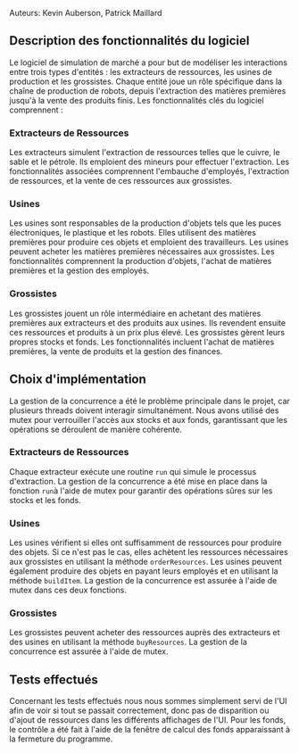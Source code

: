 
Auteurs: Kevin Auberson, Patrick Maillard
## Description des fonctionnalités du logiciel
Le logiciel de simulation de marché a pour but de modéliser les interactions entre trois types d'entités : les extracteurs de ressources, les usines de production et les grossistes. Chaque entité joue un rôle spécifique dans la chaîne de production de robots, depuis l'extraction des matières premières jusqu'à la vente des produits finis. Les fonctionnalités clés du logiciel comprennent :
 
### Extracteurs de Ressources  
Les extracteurs simulent l'extraction de ressources telles que le cuivre, le sable et le pétrole. Ils emploient des mineurs pour effectuer l'extraction. Les fonctionnalités associées comprennent l'embauche d'employés, l'extraction de ressources, et la vente de ces ressources aux grossistes.

### Usines
Les usines sont responsables de la production d'objets tels que les puces électroniques, le plastique et les robots. Elles utilisent des matières premières pour produire ces objets et emploient des travailleurs. Les usines peuvent acheter les matières premières nécessaires aux grossistes. Les fonctionnalités comprennent la production d'objets, l'achat de matières premières et la gestion des employés.

### Grossistes 
Les grossistes jouent un rôle intermédiaire en achetant des matières premières aux extracteurs et des produits aux usines. Ils revendent ensuite ces ressources et produits à un prix plus élevé. Les grossistes gèrent leurs propres stocks et fonds. Les fonctionnalités incluent l'achat de matières premières, la vente de produits et la gestion des finances.
## Choix d'implémentation 
La gestion de la concurrence a été le problème principale dans le projet, car plusieurs threads doivent interagir simultanément. Nous avons utilisé des mutex  pour verrouiller l'accès aux stocks et aux fonds, garantissant que les opérations se déroulent de manière cohérente.
### Extracteurs de Ressources
Chaque extracteur exécute une routine `run` qui simule le processus d'extraction. La gestion de la concurrence a été mise en place dans la fonction `run`à l'aide de mutex pour garantir des opérations sûres sur les stocks et les fonds.
### Usines
Les usines vérifient si elles ont suffisamment de ressources pour produire des objets. Si ce n'est pas le cas, elles achètent les ressources nécessaires aux grossistes en utilisant la méthode `orderResources`. Les usines peuvent également produire des objets en payant leurs employés et en utilisant la méthode `buildItem`.  La gestion de la concurrence est assurée à l'aide de mutex dans ces deux fonctions.
### Grossistes
Les grossistes peuvent acheter des ressources auprès des extracteurs et des usines en utilisant la méthode `buyResources`. La gestion de la concurrence est assurée à l'aide de mutex.


## Tests effectués


Concernant les tests effectués nous nous sommes simplement servi de l'UI afin de voir si tout se passait correctement, donc pas de disparition ou d'ajout de ressources dans les différents affichages de l'UI. Pour les fonds, le contrôle a été fait à l'aide de la fenêtre de calcul des fonds apparaissant à la fermeture du programme.
